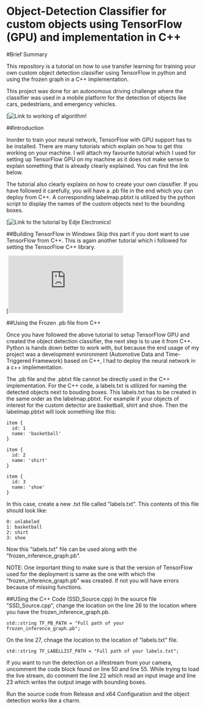 # Object-Detection Classifier for custom objects using TensorFlow (GPU) and implementation in C++

#Brief Summary

This repository is a tutorial on how to use transfer learning for training your own custom object detection classifier using TensorFlow in python and using the frozen graph in a C++ implementation.

This project was done for an autonomous driving challenge where the classifier was used in a mobile platform for the detection of objects like cars, pedestrians, and emergency vehicles. 

[![Link to working of algorithm!](https://youtu.be/1kALd3zfaS8)


##Introduction

Inorder to train your neural network, TensorFlow with GPU support has to be installed. There are many tutorials which explain on how to get this working on your machine. I will attach my favourite tutorial which I used for setting up TensorFlow GPU on my machine as it does not make sense to explain something that is already clearly explained. You can find the link below.

The tutorial also clearly explains on how to create your own classifier. If you have followed it carefully, you will have a .pb file in the end which you can deploy from C++. A corresponding labelmap.pbtxt is utilized by the python script to display the names of the custom objects next to the bounding boxes.

[![Link to the tutorial by Edje Electronics!](https://github.com/EdjeElectronics/TensorFlow-Object-Detection-API-Tutorial-Train-Multiple-Objects-Windows-10)

##Building TensorFlow in Windows
Skip this part if you dont want to use TensorFlow from C++.
This is again another tutorial which i followed for setting the TensorFlow C++ library. 

[![Link to the tutorial by AnononimousIndonesian!](http://anonimousindonesian.blogspot.com/2017/12/tutorial-how-to-build-tensorflow-on.html)


##Using the Frozen .pb file from C++

Once you have followed the above tutorial to setup TensorFlow GPU and created the object detection classifier, the next step is to use it from C++. Python is hands down better to work with, but because the end usage of my project was a development evnironment (Automotive Data and Time-Triggered Framework) based on C++, I had to deploy the neural network in a c++ implementation. 

The .pb file and the .pbtxt file cannot be directly used in the C++ implementation. For the C++ code, a labels.txt is utilized for naming the detected objects next to bouding boxes. This labels.txt has to be created in the same order as the labelmap.pbtxt. For example if your objects of interest for the custom detector are basketball, shirt and shoe. Then the labelmap.pbtxt will look something like this:

```
item {
  id: 1
  name: 'basketball'
}

item {
  id: 2
  name: 'shirt'
}

item {
  id: 3
  name: 'shoe'
}
```
In this case, create a new .txt file called "labels.txt". This contents of this file should look like:

```
0: unlabeled
1: basketball
2: shirt
3: shoe
```

Now this "labels.txt" file can be used along with the "frozen_inference_graph.pb". 

NOTE: One important thing to make sure is that the version of TensorFlow used for the deployment is same as the one with which the "frozen_inference_graph.pb" was created. If not you will have errors because of missing functions.

##USing the C++ Code (SSD_Source.cpp)
In the source file "SSD_Source.cpp", change the location on the line 26 to the location where you have the frozen_inference_graph.pb.

```
std::string TF_PB_PATH = "Full path of your frozen_inference_graph.pb";
```
On the line 27, chnage the location to the location of "labels.txt" file.

```
std::string TF_LABELLIST_PATH = "Full path of your labels.txt";
```
If you want to run the detection on a lifestream from your camera, uncomment the code block found on line 50 and line 55. While trying to load the live stream, do comment the line 22 which read an input image  and line 23 which writes the output image with bounding boxes.

Run the source code from Release and x64 Configuration and the object detection works like a charm. 

